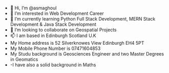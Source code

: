 - 👋 Hi, I’m @asmaghoul
- 👀 I’m interested in Web Development Career
- 🌱 I’m currently learning Python Full Stack Development, MERN Stack Development & Java Stack Development
- 💞️ I’m looking to collaborate on Geospatial Projects
- 📫 I am based in Edinburgh Scotland U.K
- My Home address is 52 Silverknowes View Edinburgh EH4 5PT
- My Mobile Phone Number is 07471604853
- My Studu background is Geosciences Engineer and two Master Degrees in Geomatics
- -I have also a solid background in Maths
<!---
asmaghoul/asmaghoul is a ✨ special ✨ repository because its `README.md` (this file) appears on your GitHub profile.
You can click the Preview link to take a look at your changes.
--->
